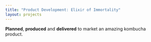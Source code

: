 ```yaml
---
title: "Product Development: Elixir of Immortality"
layout: projects
---
```


**Planned**, **produced** and **delivered** to market an amazing kombucha product.